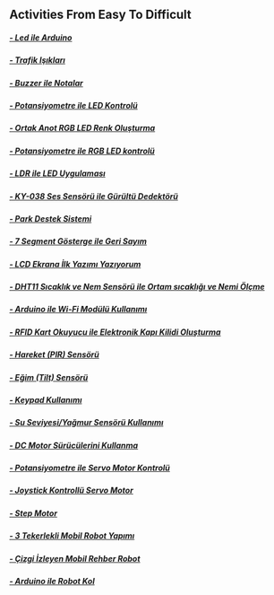 ## Activities From Easy To Difficult

##### [- Led ile Arduino](https://github.com/Robotistan/ArduinoProgramlamaveIoTGelistirmeSeti/tree/main/Projeler/Robotistan%20Projeler/Part-%201/LED%20with%20Arduino "Heading Link")
##### [- Trafik Işıkları](https://github.com/Robotistan/ArduinoProgramlamaveIoTGelistirmeSeti/tree/main/Projeler/Robotistan%20Projeler/Part-%201/Traffic%20Lights "Heading Link")
##### [- Buzzer ile Notalar](https://github.com/Robotistan/ArduinoProgramlamaveIoTGelistirmeSeti/tree/main/Projeler/Robotistan%20Projeler/Part-%202/Notes%20with%20Buzzer "Heading Link")
##### [- Potansiyometre ile LED Kontrolü](https://github.com/Robotistan/ArduinoProgramlamaveIoTGelistirmeSeti/tree/main/Projeler/Robotistan%20Projeler/Part-%202/Brightness%20of%20LED%20with%20Potentiometer "Heading Link")
##### [- Ortak Anot RGB LED Renk Oluşturma](https://github.com/Robotistan/ArduinoProgramlamaveIoTGelistirmeSeti/tree/main/Projeler/Robotistan%20Projeler/Part-%203/Common%20Anode%20LED "Heading Link")
##### [- Potansiyometre ile RGB LED kontrolü](https://github.com/Robotistan/ArduinoProgramlamaveIoTGelistirmeSeti/tree/main/Projeler/Robotistan%20Projeler/Part-%203/Controlled%20RGB%20LED%20with%20Potentiometer "Heading Link")
##### [- LDR ile LED Uygulaması](https://github.com/Robotistan/ArduinoProgramlamaveIoTGelistirmeSeti/tree/main/Projeler/Robotistan%20Projeler/Part-%204/LDR-LED "Heading Link")
##### [- KY-038 Ses Sensörü ile Gürültü Dedektörü](https://github.com/Robotistan/ArduinoProgramlamaveIoTGelistirmeSeti/tree/main/Projeler/Robotistan%20Projeler/Part-%204/Noise%20Detector "Heading Link")
##### [- Park Destek Sistemi](https://github.com/Robotistan/ArduinoProgramlamaveIoTGelistirmeSeti/tree/main/Projeler/Robotistan%20Projeler/Part-%204/Parking%20Assistance%20System "Heading Link")
##### [- 7 Segment Gösterge ile Geri Sayım](https://github.com/Robotistan/ArduinoProgramlamaveIoTGelistirmeSeti/tree/main/Projeler/Robotistan%20Projeler/Part-%205/Countdown-with-7-Segment-Display "Heading Link")
##### [- LCD Ekrana İlk Yazımı Yazıyorum](https://github.com/Robotistan/ArduinoProgramlamaveIoTGelistirmeSeti/tree/main/Projeler/Robotistan%20Projeler/Part-%205/Writing-Text-on-The-LCD "Heading Link") 
##### [- DHT11 Sıcaklık ve Nem Sensörü ile Ortam sıcaklığı ve Nemi Ölçme](https://github.com/Robotistan/ArduinoProgramlamaveIoTGelistirmeSeti/tree/main/Projeler/Robotistan%20Projeler/Part-%206/Measuring-temperature-humidity "Heading Link") 
##### [- Arduino ile Wi-Fi Modülü Kullanımı](https://github.com/Robotistan/ArduinoProgramlamaveIoTGelistirmeSeti/tree/main/Projeler/Robotistan%20Projeler/Part-%206/WiFi-module-with-Arduino "Heading Link")
##### [- RFID Kart Okuyucu ile Elektronik Kapı Kilidi Oluşturma](https://github.com/Robotistan/ArduinoProgramlamaveIoTGelistirmeSeti/tree/main/Projeler/Robotistan%20Projeler/Part-%207/Electronic%20Door%20Lock "Heading Link")
##### [- Hareket (PIR) Sensörü](https://github.com/Robotistan/ArduinoProgramlamaveIoTGelistirmeSeti/tree/main/Projeler/Robotistan%20Projeler/Part-%207/PIR%20Sensor "Heading Link")
##### [- Eğim (Tilt) Sensörü](https://github.com/Robotistan/ArduinoProgramlamaveIoTGelistirmeSeti/tree/main/Projeler/Robotistan%20Projeler/Part-%207/Tilt-Sensor "Heading Link")
##### [- Keypad Kullanımı](https://github.com/Robotistan/ArduinoProgramlamaveIoTGelistirmeSeti/tree/main/Projeler/Robotistan%20Projeler/Part-%207/4x3%20Keypad "Heading Link")
##### [- Su Seviyesi/Yağmur Sensörü Kullanımı](https://github.com/Robotistan/ArduinoProgramlamaveIoTGelistirmeSeti/tree/main/Projeler/Robotistan%20Projeler/Part-%207/Water%20Level%20Rain%20Sensor "Heading Link")
##### [- DC Motor Sürücülerini Kullanma ](https://github.com/Robotistan/ArduinoProgramlamaveIoTGelistirmeSeti/tree/main/Projeler/Robotistan%20Projeler/Part-%208/Speed%20Control%20of%20DC%20Motor "Heading Link") 
##### [- Potansiyometre ile Servo Motor Kontrolü](https://github.com/Robotistan/ArduinoProgramlamaveIoTGelistirmeSeti/tree/main/Projeler/Robotistan%20Projeler/Part-%208/Servo%20Motor%20and%20Potentiometer "Heading Link")
##### [- Joystick Kontrollü Servo Motor](https://github.com/Robotistan/ArduinoProgramlamaveIoTGelistirmeSeti/tree/main/Projeler/Robotistan%20Projeler/Part-%208/Joystick%20Controlled%20Servo%20Motor "Heading Link") 
##### [- Step Motor](https://github.com/Robotistan/ArduinoProgramlamaveIoTGelistirmeSeti/tree/main/Projeler/Robotistan%20Projeler/Part-%208/Stepper%20Motor/circuit-diagram "Heading Link")
##### [- 3 Tekerlekli Mobil Robot Yapımı ](https://github.com/Robotistan/ArduinoProgramlamaveIoTGelistirmeSeti/tree/main/Projeler/Robotistan%20Projeler/Part-%209/Geometric%20Shapes%20with%20Mobile%20Robot "Heading Link")
##### [- Çizgi İzleyen Mobil Rehber Robot](https://github.com/Robotistan/ArduinoProgramlamaveIoTGelistirmeSeti/tree/main/Projeler/Robotistan%20Projeler/Part-10/Line%20Follower%20Mobile%20Robot%20with%20Infrared%20Sensor "Heading Link")
##### [- Arduino ile Robot Kol](https://github.com/Robotistan/ArduinoProgramlamaveIoTGelistirmeSeti/tree/main/Projeler/Robotistan%20Projeler/Part-11 "Heading Link")
